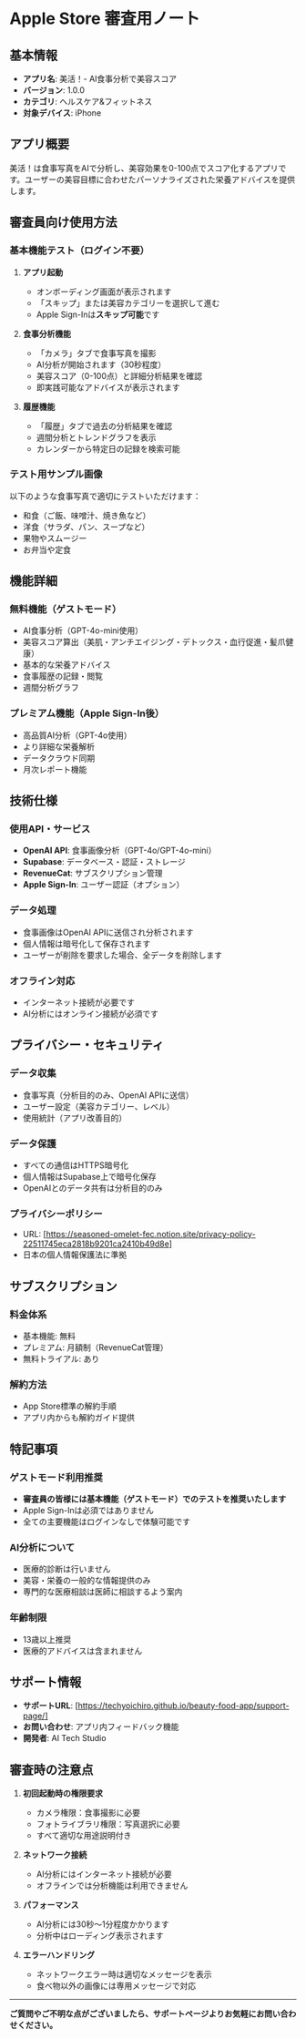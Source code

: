 # Apple Store 審査用ノート

## 基本情報
- **アプリ名**: 美活！- AI食事分析で美容スコア
- **バージョン**: 1.0.0
- **カテゴリ**: ヘルスケア&フィットネス
- **対象デバイス**: iPhone

## アプリ概要
美活！は食事写真をAIで分析し、美容効果を0-100点でスコア化するアプリです。ユーザーの美容目標に合わせたパーソナライズされた栄養アドバイスを提供します。

## 審査員向け使用方法

### 基本機能テスト（ログイン不要）
1. **アプリ起動**
   - オンボーディング画面が表示されます
   - 「スキップ」または美容カテゴリーを選択して進む
   - Apple Sign-Inは**スキップ可能**です

2. **食事分析機能**
   - 「カメラ」タブで食事写真を撮影
   - AI分析が開始されます（30秒程度）
   - 美容スコア（0-100点）と詳細分析結果を確認
   - 即実践可能なアドバイスが表示されます

3. **履歴機能**
   - 「履歴」タブで過去の分析結果を確認
   - 週間分析とトレンドグラフを表示
   - カレンダーから特定日の記録を検索可能

### テスト用サンプル画像
以下のような食事写真で適切にテストいただけます：
- 和食（ご飯、味噌汁、焼き魚など）
- 洋食（サラダ、パン、スープなど）
- 果物やスムージー
- お弁当や定食

## 機能詳細

### 無料機能（ゲストモード）
- AI食事分析（GPT-4o-mini使用）
- 美容スコア算出（美肌・アンチエイジング・デトックス・血行促進・髪爪健康）
- 基本的な栄養アドバイス
- 食事履歴の記録・閲覧
- 週間分析グラフ

### プレミアム機能（Apple Sign-In後）
- 高品質AI分析（GPT-4o使用）
- より詳細な栄養解析
- データクラウド同期
- 月次レポート機能

## 技術仕様

### 使用API・サービス
- **OpenAI API**: 食事画像分析（GPT-4o/GPT-4o-mini）
- **Supabase**: データベース・認証・ストレージ
- **RevenueCat**: サブスクリプション管理
- **Apple Sign-In**: ユーザー認証（オプション）

### データ処理
- 食事画像はOpenAI APIに送信され分析されます
- 個人情報は暗号化して保存されます
- ユーザーが削除を要求した場合、全データを削除します

### オフライン対応
- インターネット接続が必要です
- AI分析にはオンライン接続が必須です

## プライバシー・セキュリティ

### データ収集
- 食事写真（分析目的のみ、OpenAI APIに送信）
- ユーザー設定（美容カテゴリー、レベル）
- 使用統計（アプリ改善目的）

### データ保護
- すべての通信はHTTPS暗号化
- 個人情報はSupabase上で暗号化保存
- OpenAIとのデータ共有は分析目的のみ

### プライバシーポリシー
- URL: [https://seasoned-omelet-fec.notion.site/privacy-policy-22511745eca2818b9201ca2410b49d8e]
- 日本の個人情報保護法に準拠

## サブスクリプション

### 料金体系
- 基本機能: 無料
- プレミアム: 月額制（RevenueCat管理）
- 無料トライアル: あり

### 解約方法
- App Store標準の解約手順
- アプリ内からも解約ガイド提供

## 特記事項

### ゲストモード利用推奨
- **審査員の皆様には基本機能（ゲストモード）でのテストを推奨いたします**
- Apple Sign-Inは必須ではありません
- 全ての主要機能はログインなしで体験可能です

### AI分析について
- 医療的診断は行いません
- 美容・栄養の一般的な情報提供のみ
- 専門的な医療相談は医師に相談するよう案内

### 年齢制限
- 13歳以上推奨
- 医療的アドバイスは含まれません

## サポート情報
- **サポートURL**: [https://techyoichiro.github.io/beauty-food-app/support-page/]
- **お問い合わせ**: アプリ内フィードバック機能
- **開発者**: AI Tech Studio

## 審査時の注意点

1. **初回起動時の権限要求**
   - カメラ権限：食事撮影に必要
   - フォトライブラリ権限：写真選択に必要
   - すべて適切な用途説明付き

2. **ネットワーク接続**
   - AI分析にはインターネット接続が必要
   - オフラインでは分析機能は利用できません

3. **パフォーマンス**
   - AI分析には30秒〜1分程度かかります
   - 分析中はローディング表示されます

4. **エラーハンドリング**
   - ネットワークエラー時は適切なメッセージを表示
   - 食べ物以外の画像には専用メッセージで対応

---

**ご質問やご不明な点がございましたら、サポートページよりお気軽にお問い合わせください。**